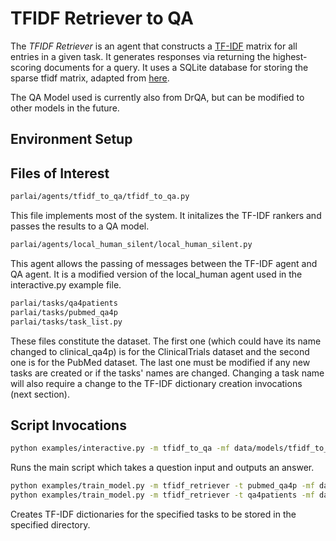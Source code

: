 # TFIDF Retriever to QA
 The *TFIDF Retriever* is an agent that constructs a [TF-IDF](https://en.wikipedia.org/wiki/Tf%E2%80%93idf)
 matrix for all entries in a given task. It generates responses via
 returning the highest-scoring documents for a query. It uses a SQLite database
 for storing the sparse tfidf matrix, adapted from [here](http://github.com/facebookresearch/DrQA/).

 The QA Model used is currently also from DrQA, but can be modified to other models in the future.

 ## Environment Setup

 ## Files of Interest
 ```bash
 parlai/agents/tfidf_to_qa/tfidf_to_qa.py
 ```
 This file implements most of the system. It initalizes the TF-IDF rankers and passes the results to a QA model.

 ```bash
 parlai/agents/local_human_silent/local_human_silent.py
 ```
 This agent allows the passing of messages between the TF-IDF agent and QA agent. It is a modified version of the
 local_human agent used in the interactive.py example file.

 ```bash
 parlai/tasks/qa4patients
 parlai/tasks/pubmed_qa4p
 parlai/tasks/task_list.py
 ```
 These files constitute the dataset. The first one (which could have its name changed to clinical_qa4p) is for the
 ClinicalTrials dataset and the second one is for the PubMed dataset.
 The last one must be modified if any new tasks are created or if the tasks' names are changed. Changing a task name
 will also require a change to the TF-IDF dictionary creation invocations (next section).

 ## Script Invocations
 ```bash
 python examples/interactive.py -m tfidf_to_qa -mf data/models/tfidf_to_qa/pubmed_tfidf --extra-mf data/models/tfidf_to_qa/clinical_tfidf --retriever-num-retrieved 50
 ```
 Runs the main script which takes a question input and outputs an answer.

 ```bash
 python examples/train_model.py -m tfidf_retriever -t pubmed_qa4p -mf data/models/tfidf_to_qa/pubmed_tfidf -dt train:ordered -eps 1
 python examples/train_model.py -m tfidf_retriever -t qa4patients -mf data/models/tfidf_to_qa/clinial_tfidf -dt train:ordered -eps 1
 ```
 Creates TF-IDF dictionaries for the specified tasks to be stored in the specified directory.


